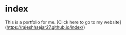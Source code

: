 # index
This is a portfolio for me.
[Click here to go to my website] (https://rajeshhsejar27.github.io/index/)
